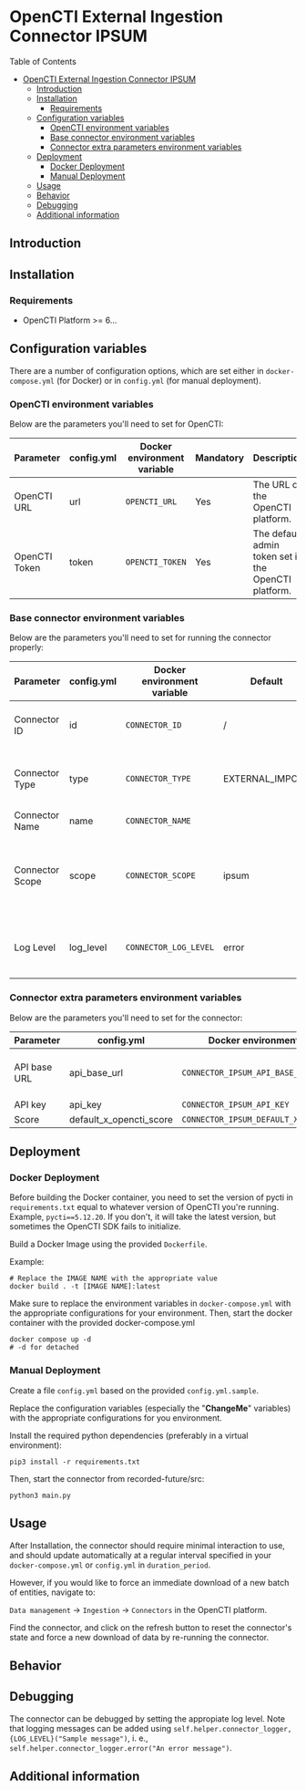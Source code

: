# OpenCTI External Ingestion Connector IPSUM

<!--
General description of the connector
* What it does
* How it works
* Special requirements
* Use case description
* ...
-->

Table of Contents

- [OpenCTI External Ingestion Connector IPSUM](#opencti-external-ingestion-connector-ipsum)
  - [Introduction](#introduction)
  - [Installation](#installation)
    - [Requirements](#requirements)
  - [Configuration variables](#configuration-variables)
    - [OpenCTI environment variables](#opencti-environment-variables)
    - [Base connector environment variables](#base-connector-environment-variables)
    - [Connector extra parameters environment variables](#connector-extra-parameters-environment-variables)
  - [Deployment](#deployment)
    - [Docker Deployment](#docker-deployment)
    - [Manual Deployment](#manual-deployment)
  - [Usage](#usage)
  - [Behavior](#behavior)
  - [Debugging](#debugging)
  - [Additional information](#additional-information)

## Introduction

## Installation

### Requirements

- OpenCTI Platform >= 6...

## Configuration variables

There are a number of configuration options, which are set either in `docker-compose.yml` (for Docker) or
in `config.yml` (for manual deployment).

### OpenCTI environment variables

Below are the parameters you'll need to set for OpenCTI:

| Parameter     | config.yml | Docker environment variable | Mandatory | Description                                          |
|---------------|------------|-----------------------------|-----------|------------------------------------------------------|
| OpenCTI URL   | url        | `OPENCTI_URL`               | Yes       | The URL of the OpenCTI platform.                     |
| OpenCTI Token | token      | `OPENCTI_TOKEN`             | Yes       | The default admin token set in the OpenCTI platform. |

### Base connector environment variables

Below are the parameters you'll need to set for running the connector properly:

| Parameter       | config.yml | Docker environment variable | Default         | Mandatory | Description                                                                              |
|-----------------|------------|-----------------------------|-----------------|-----------|------------------------------------------------------------------------------------------|
| Connector ID    | id         | `CONNECTOR_ID`              | /               | Yes       | A unique `UUIDv4` identifier for this connector instance.                                |
| Connector Type  | type       | `CONNECTOR_TYPE`            | EXTERNAL_IMPORT | Yes       | Should always be set to `EXTERNAL_IMPORT` for this connector.                            |
| Connector Name  | name       | `CONNECTOR_NAME`            |                 | Yes       | Name of the connector.                                                                   |
| Connector Scope | scope      | `CONNECTOR_SCOPE`           |  ipsum           | Yes       | The scope or type of data the connector is importing, either a MIME type or Stix Object. |
| Log Level       | log_level  | `CONNECTOR_LOG_LEVEL`       | error            | Yes       | Determines the verbosity of the logs. Options are `debug`, `info`, `warn`, or `error`.   |

### Connector extra parameters environment variables

Below are the parameters you'll need to set for the connector:

| Parameter    | config.yml   | Docker environment variable | Default | Mandatory | Description |
|--------------|--------------|-----------------------------|---------|-----------|-------------|
| API base URL | api_base_url |  `CONNECTOR_IPSUM_API_BASE_URL`  |  `https://raw.githubusercontent.com/stamparm/ipsum/refs/heads/master/levels/5.txt`  |  Yes  | You can choose between level 1 to level 8. 1 can have a lot of false positives, 8 has no false positive (Example: https://raw.githubusercontent.com/stamparm/ipsum/refs/heads/master/levels/8.txt - No false positive )          |
| API key      | api_key      |  `CONNECTOR_IPSUM_API_KEY`  |         |  No   | Github API Key              |
| Score        | default_x_opencti_score   |       `CONNECTOR_IPSUM_DEFAULT_X_OPENCTI_SCORE`  |   60    | No  |   |

## Deployment

### Docker Deployment

Before building the Docker container, you need to set the version of pycti in `requirements.txt` equal to whatever
version of OpenCTI you're running. Example, `pycti==5.12.20`. If you don't, it will take the latest version, but
sometimes the OpenCTI SDK fails to initialize.

Build a Docker Image using the provided `Dockerfile`.

Example:

```shell
# Replace the IMAGE NAME with the appropriate value
docker build . -t [IMAGE NAME]:latest
```

Make sure to replace the environment variables in `docker-compose.yml` with the appropriate configurations for your
environment. Then, start the docker container with the provided docker-compose.yml

```shell
docker compose up -d
# -d for detached
```

### Manual Deployment

Create a file `config.yml` based on the provided `config.yml.sample`.

Replace the configuration variables (especially the "**ChangeMe**" variables) with the appropriate configurations for
you environment.

Install the required python dependencies (preferably in a virtual environment):

```shell
pip3 install -r requirements.txt
```

Then, start the connector from recorded-future/src:

```shell
python3 main.py
```

## Usage

After Installation, the connector should require minimal interaction to use, and should update automatically at a regular interval specified in your `docker-compose.yml` or `config.yml` in `duration_period`.

However, if you would like to force an immediate download of a new batch of entities, navigate to:

`Data management` -> `Ingestion` -> `Connectors` in the OpenCTI platform.

Find the connector, and click on the refresh button to reset the connector's state and force a new
download of data by re-running the connector.

## Behavior

<!--
Describe how the connector functions:
* What data is ingested, updated, or modified
* Important considerations for users when utilizing this connector
* Additional relevant details
-->

## Debugging

The connector can be debugged by setting the appropiate log level.
Note that logging messages can be added using `self.helper.connector_logger,{LOG_LEVEL}("Sample message")`, i.
e., `self.helper.connector_logger.error("An error message")`.

<!-- Any additional information to help future users debug and report detailed issues concerning this connector -->

## Additional information

<!--
Any additional information about this connector
* What information is ingested/updated/changed
* What should the user take into account when using this connector
* ...
-->
